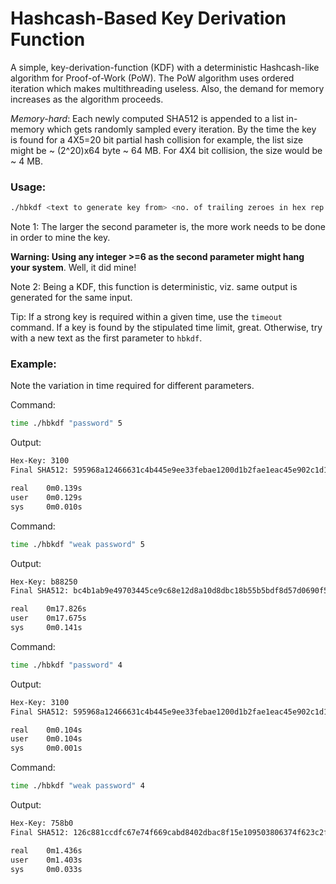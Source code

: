 # Hashcash-Based Key Derivation Function

A simple, key-derivation-function (KDF) with a deterministic Hashcash-like algorithm for Proof-of-Work (PoW). The PoW algorithm uses ordered iteration which makes multithreading useless. Also, the demand for memory increases as the algorithm proceeds. 

*Memory-hard*: Each newly computed SHA512 is appended to a list in-memory which gets randomly sampled every iteration. By the time the key is found for a 4X5=20 bit partial hash collision for example, the list size might be ~ (2^20)x64 byte ~ 64 MB. For 4X4 bit collision, the size would be ~ 4 MB.



### Usage:

```bash
./hbkdf <text to generate key from> <no. of trailing zeroes in hex rep of target hash>
```

Note 1: The larger the second parameter is, the more work needs to be done in order to mine the key.

**Warning: Using any integer >=6 as the second parameter might hang your system**. Well, it did mine!

Note 2: Being a KDF, this function is deterministic, viz. same output is generated for the same input.

Tip: If a strong key is required within a given time, use the `timeout` command. If a key is found by the stipulated time limit, great. Otherwise, try with a new text as the first parameter to `hbkdf`.



### Example:

Note the variation in time required for different parameters.



Command:

```bash
time ./hbkdf "password" 5
```

Output:

```bash
Hex-Key: 3100
Final SHA512: 595968a12466631c4b445e9ee33febae1200d1b2fae1eac45e902c1d192e754392e58f6848813c45abfe51d96644ed38246cb7446e6a554349437bc25f200000

real    0m0.139s
user    0m0.129s
sys     0m0.010s
```



Command:

```bash
time ./hbkdf "weak password" 5
```

Output:

```bash
Hex-Key: b88250
Final SHA512: bc4b1ab9e49703445ce9c68e12d8a10d8dbc18b55b5bdf8d57d0690f521dc9ae5a52216911c2b585f7cc02d56a32fec913c842d58c9ff15f39d14d2b7c100000

real    0m17.826s
user    0m17.675s
sys     0m0.141s
```



Command: 

```bash
time ./hbkdf "password" 4
```

Output:

```bash
Hex-Key: 3100
Final SHA512: 595968a12466631c4b445e9ee33febae1200d1b2fae1eac45e902c1d192e754392e58f6848813c45abfe51d96644ed38246cb7446e6a554349437bc25f200000

real    0m0.104s
user    0m0.104s
sys     0m0.001s
```



Command: 

```bash
time ./hbkdf "weak password" 4
```

Output:

```bash
Hex-Key: 758b0
Final SHA512: 126c881ccdfc67e74f669cabd8402dbac8f15e109503806374f623c2f2411b7422d1243bdc9743b59f8f0dea612e8a2792b8d1bb0afeb99017e08542473d0000

real    0m1.436s
user    0m1.403s
sys     0m0.033s
```

